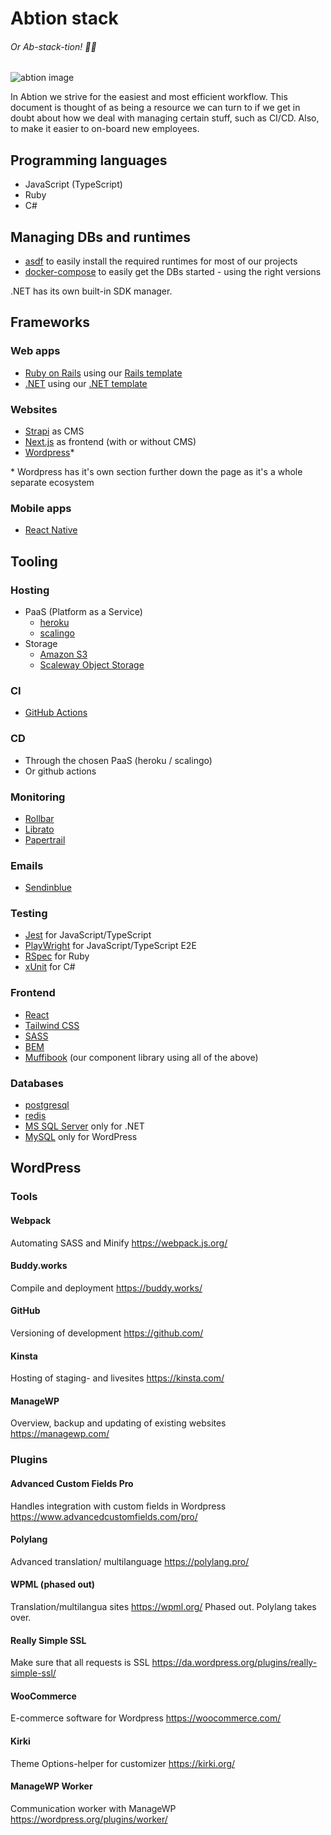 # Abtion stack
###### Or Ab-*stack*-tion!  🤦‍♂️
![abtion image](https://media.giphy.com/media/ZVik7pBtu9dNS/giphy.gif)

In Abtion we strive for the easiest and most efficient workflow.
This document is thought of as being a resource we can turn to if we get in doubt about how we deal with managing certain stuff, such as CI/CD.
Also, to make it easier to on-board new employees.

## Programming languages

- JavaScript (TypeScript)
- Ruby
- C#

## Managing DBs and runtimes
- [asdf](https://asdf-vm.com/) to easily install the required runtimes for most of our projects
- [docker-compose](https://docs.docker.com/compose/) to easily get the DBs started - using the right versions

.NET has its own built-in SDK manager.

## Frameworks

### Web apps

- [Ruby on Rails](https://rubyonrails.org/) using our [Rails template](https://github.com/abtion/muffi)
- [.NET](https://dotnet.microsoft.com/en-us/) using our [.NET template](https://github.com/abtion/muffi.net)

### Websites
- [Strapi](https://strapi.io/) as CMS
- [Next.js](nextjs.org/) as frontend (with or without CMS)
- [Wordpress](https://wordpress.com/)*

\* Wordpress has it's own section further down the page as it's a whole separate ecosystem

### Mobile apps
- [React Native](https://reactnative.dev/)

## Tooling

### Hosting
- PaaS (Platform as a Service)
  - [heroku](https://heroku.com)
  - [scalingo](https://scalingo.com/)
- Storage
  - [Amazon S3](https://aws.amazon.com/s3/)
  - [Scaleway Object Storage](https://www.scaleway.com/en/object-storage/)

### CI
- [GitHub Actions](https://github.com/features/actions)

### CD
- Through the chosen PaaS (heroku / scalingo)
- Or github actions

### Monitoring
- [Rollbar](https://elements.heroku.com/addons/rollbar)
- [Librato](https://elements.heroku.com/addons/librato)
- [Papertrail](https://www.papertrail.com/)

### Emails
- [Sendinblue](https://www.sendinblue.com/)

### Testing
- [Jest](https://jestjs.io/) for JavaScript/TypeScript
- [PlayWright](https://playwright.dev/) for JavaScript/TypeScript E2E
- [RSpec](https://rspec.info/) for Ruby
- [xUnit](https://xunit.net/) for C#

### Frontend
- [React](https://react.dev/)
- [Tailwind CSS](https://tailwindcss.com/)
- [SASS](https://sass-lang.com/)
- [BEM](https://getbem.com/)
- [Muffibook](https://muffibook.abtion.com/) (our component library using all of the above)

### Databases
- [postgresql](https://www.postgresql.org/)
- [redis](https://redis.io/)
- [MS SQL Server](https://www.microsoft.com/en-us/sql-server/) only for .NET
- [MySQL](https://www.mysql.com/) only for WordPress

## WordPress

### Tools

#### Webpack
Automating SASS and Minify
https://webpack.js.org/

#### Buddy.works
Compile and deployment
https://buddy.works/

#### GitHub
Versioning of development
https://github.com/

#### Kinsta
Hosting of staging- and livesites
https://kinsta.com/

#### ManageWP
Overview, backup and updating of existing websites
https://managewp.com/

### Plugins

#### Advanced Custom Fields Pro
Handles integration with custom fields in Wordpress
https://www.advancedcustomfields.com/pro/

#### Polylang
Advanced translation/ multilanguage
https://polylang.pro/

#### WPML (phased out)
Translation/multilangua sites
https://wpml.org/
Phased out. Polylang takes over.

#### Really Simple SSL
Make sure that all requests is SSL
https://da.wordpress.org/plugins/really-simple-ssl/

#### WooCommerce
E-commerce software for Wordpress
https://woocommerce.com/

#### Kirki
Theme Options-helper for customizer
https://kirki.org/

#### ManageWP Worker
Communication worker with ManageWP
https://wordpress.org/plugins/worker/
